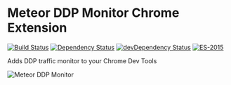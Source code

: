 # Meteor DDP Monitor Chrome Extension 
[![Build Status](https://travis-ci.org/thebakeryio/meteor-ddp-monitor.svg)](https://travis-ci.org/thebakeryio/meteor-ddp-monitor) 
[![Dependency Status](https://david-dm.org/thebakeryio/meteor-ddp-monitor.svg)](https://david-dm.org/thebakeryio/meteor-ddp-monitor)
[![devDependency Status](https://david-dm.org/thebakeryio/meteor-ddp-monitor.svg)](https://david-dm.org/thebakeryio/meteor-ddp-monitor#info=devDependencies)
[![ES-2015](https://img.shields.io/badge/ES-2015-brightgreen.svg)](https://babeljs.io/docs/learn-es2015/)


Adds DDP traffic monitor to your Chrome Dev Tools

![Meteor DDP Monitor](https://dl.dropboxusercontent.com/u/9224326/ddp-monitor/ddp0.2.gif)